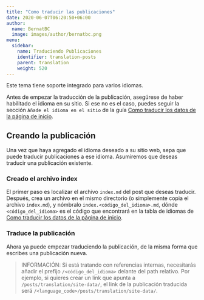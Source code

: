```yaml
---
title: "Como traducir las publicaciones"
date: 2020-06-07T06:20:50+06:00
author:
  name: BernatBC
  image: images/author/bernatbc.png
menu:
  sidebar:
    name: Traduciendo Publicaciones
    identifier: translation-posts
    parent: translation
    weight: 520
---
```


Este tema tiene soporte integrado para varios idiomas.

Antes de empezar la traducción de la publicación, asegúrese de haber habilitado el idioma en su sitio. Si ese no es el caso, puedes seguir la sección `Añade el idioma en el sitio` de la guía [Como traducir los datos de la página de inicio](/es/posts/translation/site-data/).

## Creando la publicación

Una vez que haya agregado el idioma deseado a su sitio web, sepa que puede traducir publicaciones a ese idioma. Asumiremos que deseas traducir una publicación existente.

### Creado el archivo index

El primer paso es localizar el archivo `index.md` del post que deseas traducir. Después, crea un archivo en el mismo directorio (o simplemente copia el archivo `index.md`), y nómbralo `index.<código_del_idioma>.md`, dónde `<código_del_idioma>` es el código que encontrará en la tabla de idiomas de [Como traducir los datos de la página de inicio](/es/posts/translation/site-data/).

### Traduce la publicación

Ahora ya puede empezar traduciendo la publicación, de la misma forma que escribes una publicación nueva.

> INFORMACIÓN: Si está tratando con referencias internas, necesitarás añadir el prefijo `/<código_del_idioma>` delante del path relativo. Por ejemplo, si quieres crear un link que apunta a `/posts/translation/site-data/`, el link de la publicación traducida será `/<language_code>/posts/translation/site-data/`.
